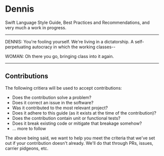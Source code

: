 # Dennis
Swift Language Style Guide, Best Practices and Recommendations, and very much a work in progress.

---

DENNIS:  You're fooling yourself.  We're living in a dictatorship.
      A self-perpetuating autocracy in which the working classes--

WOMAN:  Oh there you go, bringing class into it again.

---

## Contributions

The following critiera will be used to accept contributions:

* Does the contribution solve a problem?
* Does it correct an issue in the software?
* Was it contributed to the most relevant project?
* Does it adhere to this guide (as it exists at the time of the contribution)?
* Does the contribution contain unit or functional tests?
* Does it break existing code or mitigate that breakage somehow?
* ... more to follow
 
The above being said, we want to help you meet the criteria that we've set out if your contribution doesn't already.  We'll do that through PRs, issues, carrier pidgeons, etc.
